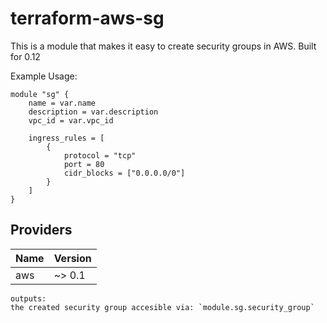 # terraform-aws-sg
This is a module that makes it easy to create security groups in AWS. Built for 0.12

Example Usage:
```
module "sg" {
    name = var.name
    description = var.description
    vpc_id = var.vpc_id

    ingress_rules = [
        {
            protocol = "tcp"
            port = 80
            cidr_blocks = ["0.0.0.0/0"]
        }
    ]    
}

```
## Providers

| Name | Version |
|------|---------|
| aws  | ~> 0.1  |

```
outputs:
the created security group accesible via: `module.sg.security_group`
